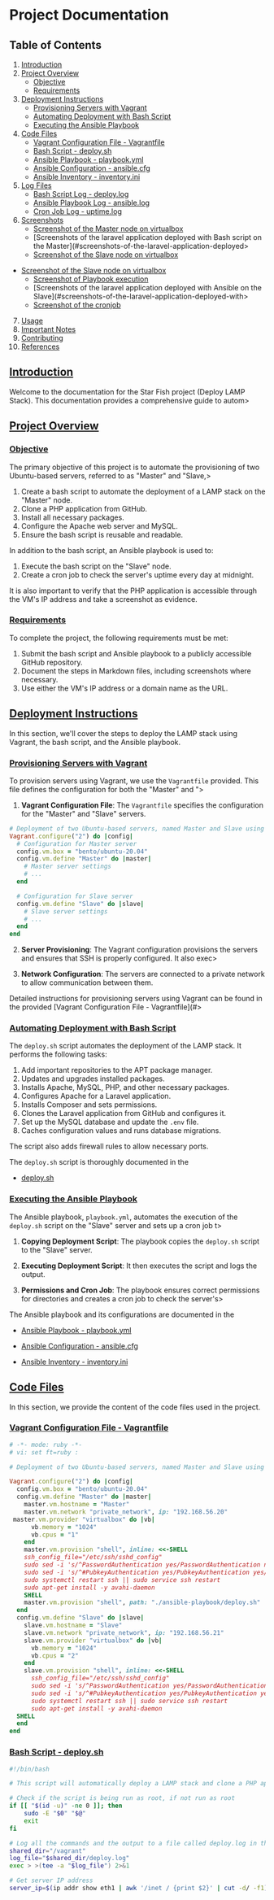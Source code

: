 # Project Documentation

## Table of Contents

1. [Introduction](#introduction)
2. [Project Overview](#project-overview)
   - [Objective](#objective)
   - [Requirements](#requirements)
3. [Deployment Instructions](#deployment-instructions)
   - [Provisioning Servers with Vagrant](#provisioning-servers-with-vagrant)
   - [Automating Deployment with Bash Script](#automating-deployment-with-bash-script)
   - [Executing the Ansible Playbook](#executing-the-ansible-playbook)
4. [Code Files](#code-files)
   - [Vagrant Configuration File - Vagrantfile](#vagrant-configuration-file---vagrantfile)
   - [Bash Script - deploy.sh](#bash-script---deploysh)
   - [Ansible Playbook - playbook.yml](#ansible-playbook---playbookyml)
   - [Ansible Configuration - ansible.cfg](#ansible-configuration---ansiblecfg)
   - [Ansible Inventory - inventory.ini](#ansible-inventory---inventoryini)
5. [Log Files](#log-files)
   - [Bash Script Log - deploy.log](#bash-script-log---deploylog)
   - [Ansible Playbook Log - ansible.log](#ansible-playbook-log---ansiblelog)
   - [Cron Job Log - uptime.log](#cron-job-log---uptimelog)
6. [Screenshots](#screenshots)
   - [Screenshot of the Master node on virtualbox](#screenshot-of-the-master-node-on-virtualbox)
   - [Screenshots of the laravel application deployed with Bash script on the Master](#screenshots-of-the-laravel-application-deployed>
   - [Screenshot of the Slave node on virtualbox](#screenshot-of-the-slave-node-on-virtualbox)
- [Screenshot of the Slave node on virtualbox](#screenshot-of-the-slave-node-on-virtualbox)
   - [Screenshot of Playbook execution](#screenshot-of-playbook-execution)
   - [Screenshots of the laravel application deployed with Ansible on the Slave](#screenshots-of-the-laravel-application-deployed-with>
   - [Screenshot of the cronjob](#screenshot-of-the-cronjob)
7. [Usage](#usage)
8. [Important Notes](#important-notes)
9. [Contributing](#contributing)
10. [References](#references)

## [Introduction](introduction)

Welcome to the documentation for the Star Fish project (Deploy LAMP Stack). This documentation provides a comprehensive guide to autom>

## [Project Overview](project-overview)

### [Objective](objective)

The primary objective of this project is to automate the provisioning of two Ubuntu-based servers, referred to as "Master" and "Slave,>

1. Create a bash script to automate the deployment of a LAMP stack on the "Master" node.
2. Clone a PHP application from GitHub.
3. Install all necessary packages.
4. Configure the Apache web server and MySQL.
5. Ensure the bash script is reusable and readable.

In addition to the bash script, an Ansible playbook is used to:
1. Execute the bash script on the "Slave" node.
2. Create a cron job to check the server's uptime every day at midnight.

It is also important to verify that the PHP application is accessible through the VM's IP address and take a screenshot as evidence.

### [Requirements](requirements)

To complete the project, the following requirements must be met:

1. Submit the bash script and Ansible playbook to a publicly accessible GitHub repository.
2. Document the steps in Markdown files, including screenshots where necessary.
3. Use either the VM's IP address or a domain name as the URL.

## [Deployment Instructions](deployment-instructions)

In this section, we'll cover the steps to deploy the LAMP stack using Vagrant, the bash script, and the Ansible playbook.

### [Provisioning Servers with Vagrant](provisioning-servers-with-vagrant)

To provision servers using Vagrant, we use the `Vagrantfile` provided. This file defines the configuration for both the "Master" and ">

1. **Vagrant Configuration File**: The `Vagrantfile` specifies the configuration for the "Master" and "Slave" servers.

```ruby
# Deployment of two Ubuntu-based servers, named Master and Slave using Vagrant.
Vagrant.configure("2") do |config|
  # Configuration for Master server
  config.vm.box = "bento/ubuntu-20.04"
  config.vm.define "Master" do |master|
    # Master server settings
    # ...
  end

  # Configuration for Slave server
  config.vm.define "Slave" do |slave|
    # Slave server settings
    # ...
  end
end
```

2. **Server Provisioning**: The Vagrant configuration provisions the servers and ensures that SSH is properly configured. It also exec>

3. **Network Configuration**: The servers are connected to a private network to allow communication between them.

Detailed instructions for provisioning servers using Vagrant can be found in the provided [Vagrant Configuration File - Vagrantfile](#>

### [Automating Deployment with Bash Script](automating-deployment-with-bash-script)

The `deploy.sh` script automates the deployment of the LAMP stack. It performs the following tasks:
1. Add important repositories to the APT package manager.
2. Updates and upgrades installed packages.
3. Installs Apache, MySQL, PHP, and other necessary packages.
4. Configures Apache for a Laravel application.
5. Installs Composer and sets permissions.
6. Clones the Laravel application from GitHub and configures it.
7. Set up the MySQL database and update the `.env` file.
8. Caches configuration values and runs database migrations.

The script also adds firewall rules to allow necessary ports.

The `deploy.sh` script is thoroughly documented in the

- [deploy.sh](#bash-script---deploysh)

### [Executing the Ansible Playbook](executing-the-ansible-playbook)

The Ansible playbook, `playbook.yml`, automates the execution of the `deploy.sh` script on the "Slave" server and sets up a cron job t>

1. **Copying Deployment Script**: The playbook copies the `deploy.sh` script to the "Slave" server.

2. **Executing Deployment Script**: It then executes the script and logs the output.

3. **Permissions and Cron Job**: The playbook ensures correct permissions for directories and creates a cron job to check the server's>

The Ansible playbook and its configurations are documented in the

- [Ansible Playbook - playbook.yml](#ansible-playbook---playbookyml)

- [Ansible Configuration - ansible.cfg](#ansible-configuration---ansiblecfg)

- [Ansible Inventory - inventory.ini](#ansible-inventory---inventoryini)

## [Code Files](code-files)

In this section, we provide the content of the code files used in the project.

### [Vagrant Configuration File - Vagrantfile](vagrant-configuration-file---vagrantfile)

```ruby
# -*- mode: ruby -*-
# vi: set ft=ruby :

# Deployment of two Ubuntu-based servers, named Master and Slave using Vagrant.

Vagrant.configure("2") do |config|
  config.vm.box = "bento/ubuntu-20.04"
  config.vm.define "Master" do |master|
    master.vm.hostname = "Master"
    master.vm.network "private_network", ip: "192.168.56.20"
 master.vm.provider "virtualbox" do |vb|
      vb.memory = "1024"
      vb.cpus = "1"
    end
    master.vm.provision "shell", inline: <<-SHELL
    ssh_config_file="/etc/ssh/sshd_config"
    sudo sed -i 's/^PasswordAuthentication yes/PasswordAuthentication no/' "$ssh_config_file"
    sudo sed -i 's/^#PubkeyAuthentication yes/PubkeyAuthentication yes/' "$ssh_config_file"
    sudo systemctl restart ssh || sudo service ssh restart
    sudo apt-get install -y avahi-daemon
    SHELL
    master.vm.provision "shell", path: "./ansible-playbook/deploy.sh"
  end
  config.vm.define "Slave" do |slave|
    slave.vm.hostname = "Slave"
    slave.vm.network "private_network", ip: "192.168.56.21"
    slave.vm.provider "virtualbox" do |vb|
      vb.memory = "1024"
      vb.cpus = "2"
    end
    slave.vm.provision "shell", inline: <<-SHELL
      ssh_config_file="/etc/ssh/sshd_config"
      sudo sed -i 's/^PasswordAuthentication yes/PasswordAuthentication no/' "$ssh_config_file"
      sudo sed -i 's/^#PubkeyAuthentication yes/PubkeyAuthentication yes/' "$ssh_config_file"
      sudo systemctl restart ssh || sudo service ssh restart
      sudo apt-get install -y avahi-daemon
  SHELL
  end
end
```

### [Bash Script - deploy.sh](bash-script---deploysh)

```bash
#!/bin/bash

# This script will automatically deploy a LAMP stack and clone a PHP application from a GitHub repository (https://github.com/laravel/>

# Check if the script is being run as root, if not run as root
if [[ "$(id -u)" -ne 0 ]]; then
    sudo -E "$0" "$@"
    exit
fi

# Log all the commands and the output to a file called deploy.log in the shared directory
shared_dir="/vagrant"
log_file="$shared_dir/deploy.log"
exec > >(tee -a "$log_file") 2>&1

# Get server IP address
server_ip=$(ip addr show eth1 | awk '/inet / {print $2}' | cut -d/ -f1)

